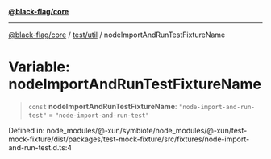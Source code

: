 [**@black-flag/core**](../../../README.md)

***

[@black-flag/core](../../../README.md) / [test/util](../README.md) / nodeImportAndRunTestFixtureName

# Variable: nodeImportAndRunTestFixtureName

> `const` **nodeImportAndRunTestFixtureName**: `"node-import-and-run-test"` = `"node-import-and-run-test"`

Defined in: node\_modules/@-xun/symbiote/node\_modules/@-xun/test-mock-fixture/dist/packages/test-mock-fixture/src/fixtures/node-import-and-run-test.d.ts:4
